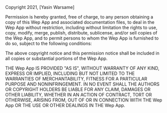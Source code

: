Copyright 2021, [Yasin Warsame]

Permission is hereby granted, free of charge, to any person obtaining a copy of this Wep App and associated documentation files, to deal in the Wep App without restriction, including without limitation the rights to use, copy, modify, merge, publish, distribute, sublicense, and/or sell copies of the Wep App, and to permit persons to whom the Wep App is furnished to do so, subject to the following conditions:

The above copyright notice and this permission notice shall be included in all copies or substantial portions of the Wep App.

THE Wep App IS PROVIDED "AS IS", WITHOUT WARRANTY OF ANY KIND, EXPRESS OR IMPLIED, INCLUDING BUT NOT LIMITED TO THE WARRANTIES OF MERCHANTABILITY, FITNESS FOR A PARTICULAR PURPOSE AND NONINFRINGEMENT. IN NO EVENT SHALL THE AUTHORS OR COPYRIGHT HOLDERS BE LIABLE FOR ANY CLAIM, DAMAGES OR OTHER LIABILITY, WHETHER IN AN ACTION OF CONTRACT, TORT OR OTHERWISE, ARISING FROM, OUT OF OR IN CONNECTION WITH THE Wep App OR THE USE OR OTHER DEALINGS IN THE Wep App.
